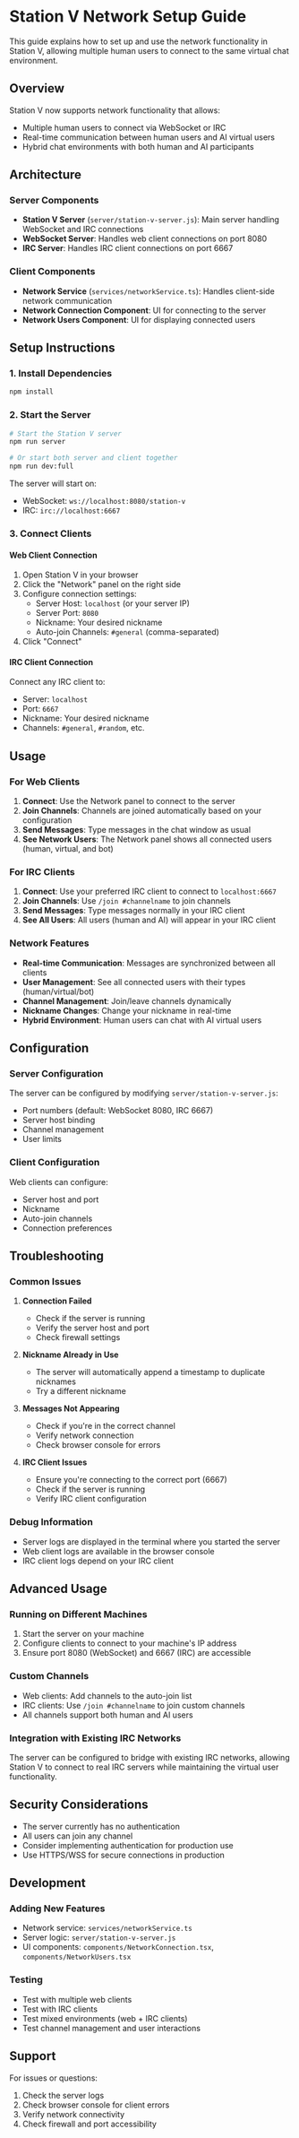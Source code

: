 # Station V Network Setup Guide

This guide explains how to set up and use the network functionality in Station V, allowing multiple human users to connect to the same virtual chat environment.

## Overview

Station V now supports network functionality that allows:
- Multiple human users to connect via WebSocket or IRC
- Real-time communication between human users and AI virtual users
- Hybrid chat environments with both human and AI participants

## Architecture

### Server Components
- **Station V Server** (`server/station-v-server.js`): Main server handling WebSocket and IRC connections
- **WebSocket Server**: Handles web client connections on port 8080
- **IRC Server**: Handles IRC client connections on port 6667

### Client Components
- **Network Service** (`services/networkService.ts`): Handles client-side network communication
- **Network Connection Component**: UI for connecting to the server
- **Network Users Component**: UI for displaying connected users

## Setup Instructions

### 1. Install Dependencies

```bash
npm install
```

### 2. Start the Server

```bash
# Start the Station V server
npm run server

# Or start both server and client together
npm run dev:full
```

The server will start on:
- WebSocket: `ws://localhost:8080/station-v`
- IRC: `irc://localhost:6667`

### 3. Connect Clients

#### Web Client Connection
1. Open Station V in your browser
2. Click the "Network" panel on the right side
3. Configure connection settings:
   - Server Host: `localhost` (or your server IP)
   - Server Port: `8080`
   - Nickname: Your desired nickname
   - Auto-join Channels: `#general` (comma-separated)
4. Click "Connect"

#### IRC Client Connection
Connect any IRC client to:
- Server: `localhost`
- Port: `6667`
- Nickname: Your desired nickname
- Channels: `#general`, `#random`, etc.

## Usage

### For Web Clients
1. **Connect**: Use the Network panel to connect to the server
2. **Join Channels**: Channels are joined automatically based on your configuration
3. **Send Messages**: Type messages in the chat window as usual
4. **See Network Users**: The Network panel shows all connected users (human, virtual, and bot)

### For IRC Clients
1. **Connect**: Use your preferred IRC client to connect to `localhost:6667`
2. **Join Channels**: Use `/join #channelname` to join channels
3. **Send Messages**: Type messages normally in your IRC client
4. **See All Users**: All users (human and AI) will appear in your IRC client

### Network Features
- **Real-time Communication**: Messages are synchronized between all clients
- **User Management**: See all connected users with their types (human/virtual/bot)
- **Channel Management**: Join/leave channels dynamically
- **Nickname Changes**: Change your nickname in real-time
- **Hybrid Environment**: Human users can chat with AI virtual users

## Configuration

### Server Configuration
The server can be configured by modifying `server/station-v-server.js`:
- Port numbers (default: WebSocket 8080, IRC 6667)
- Server host binding
- Channel management
- User limits

### Client Configuration
Web clients can configure:
- Server host and port
- Nickname
- Auto-join channels
- Connection preferences

## Troubleshooting

### Common Issues

1. **Connection Failed**
   - Check if the server is running
   - Verify the server host and port
   - Check firewall settings

2. **Nickname Already in Use**
   - The server will automatically append a timestamp to duplicate nicknames
   - Try a different nickname

3. **Messages Not Appearing**
   - Check if you're in the correct channel
   - Verify network connection
   - Check browser console for errors

4. **IRC Client Issues**
   - Ensure you're connecting to the correct port (6667)
   - Check if the server is running
   - Verify IRC client configuration

### Debug Information
- Server logs are displayed in the terminal where you started the server
- Web client logs are available in the browser console
- IRC client logs depend on your IRC client

## Advanced Usage

### Running on Different Machines
1. Start the server on your machine
2. Configure clients to connect to your machine's IP address
3. Ensure port 8080 (WebSocket) and 6667 (IRC) are accessible

### Custom Channels
- Web clients: Add channels to the auto-join list
- IRC clients: Use `/join #channelname` to join custom channels
- All channels support both human and AI users

### Integration with Existing IRC Networks
The server can be configured to bridge with existing IRC networks, allowing Station V to connect to real IRC servers while maintaining the virtual user functionality.

## Security Considerations

- The server currently has no authentication
- All users can join any channel
- Consider implementing authentication for production use
- Use HTTPS/WSS for secure connections in production

## Development

### Adding New Features
- Network service: `services/networkService.ts`
- Server logic: `server/station-v-server.js`
- UI components: `components/NetworkConnection.tsx`, `components/NetworkUsers.tsx`

### Testing
- Test with multiple web clients
- Test with IRC clients
- Test mixed environments (web + IRC clients)
- Test channel management and user interactions

## Support

For issues or questions:
1. Check the server logs
2. Check browser console for client errors
3. Verify network connectivity
4. Check firewall and port accessibility
